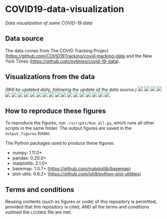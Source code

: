 # COVID19-data-visualization
_Data visualization of some COVID-19 data_

## Data source
The data comes from The COVID Tracking Project (https://github.com/COVID19Tracking/covid-tracking-data and the New York Times (https://github.com/nytimes/covid-19-data).

## Visualizations from the data
_(Will be updated daily, following the update of the data source.)_
![](./output_figures/Map_01__positive_cases_by_state_2020-04-05.png)
![](./output_figures/Map_02__Positive_rate_by_state_2020-04-05.png)
![](./output_figures/Map_03__new_cases_from_2020-04-02_to_2020-04-05.png)
![](./output_figures/Map_county_01__Total_confirmed_cases_by_county_2020-04-05.png)
![](./output_figures/Map_county_02__Total_deaths_by_county_2020-04-05.png)
![](./output_figures/Map_county_03__Mortality_rate_by_county_2020-04-05.png)
![](./output_figures/Trend_01__positive_cases_all_US_states__linear_scale__2020-04-05.png)
![](./output_figures/Trend_02__positive_cases_all_US_states__log_scale__2020-04-05.png)
![](./output_figures/Trend_03__positive_cases_all_states_excl_NY_NJ__linear_scale__2020-04-05.png)
![](./output_figures/Trend_04__positive_cases_all_states_excl_NY_NJ__log_scale__2020-04-05.png)
![](./output_figures/Trend_05__number_of_tests_all_US_states__linear__2020-04-05.png)
![](./output_figures/Trend_06__number_of_tests_all_US_states__log__2020-04-05.png)
![](./output_figures/Trend_07__positive_rate_all_states_2020-04-05.png)
![](./output_figures/Trend_08__positive_rate_all_states_excl_NY_NJ_2020-04-05.png)
![](./output_figures/Trend_09__tests_per_capita_2020-04-05.png)
![](./output_figures/Trend_10__positive_normalized_by_pop_density__linear__2020-04-05.png)
![](./output_figures/Trend_11__new_cases_vs_total_cases__2020-04-05.png)
![](./output_figures/Trend_12__daily_new_cases_all_states_2020-04-05.png)
![](./output_figures/Trend_13__daily_new_cases_all_states_excl_NY_NJ_2020-04-05.png)
![](./output_figures/Trend_14__daily_new_deaths_all_states_2020-04-05.png)
![](./output_figures/Trend_15__daily_new_deaths_all_states_excl_NY_NJ_2020-04-05.png)

## How to reproduce these figures
To reproduce the figures, run `./scripts/Run_all.py`, which runs all other scripts in the same folder. The output figures are saved in the `output_figures` folder.

The Python packages used to produce these figures:
  - numpy: 1.11.0+
  - pandas: 0.20.0+
  - matplotlib: 2.1.0+
  - basemap: 1.0.7+ (https://github.com/matplotlib/basemap)
  - plot-utils: 0.6.2+ (https://github.com/jsh9/python-plot-utilities)


## Terms and conditions
Reusing contents (such as figures or code) of this repository is permitted, provided that this repository is cited, AND all the terms and conditions outlined the `LICENSE` file are met.
